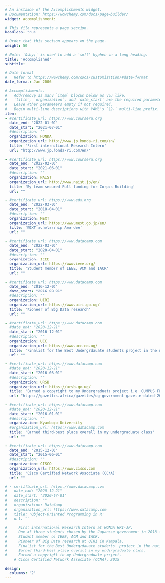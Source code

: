 ```yaml
---
# An instance of the Accomplishments widget.
# Documentation: https://wowchemy.com/docs/page-builder/
widget: accomplishments

# This file represents a page section.
headless: true

# Order that this section appears on the page.
weight: 50

# Note: `&shy;` is used to add a 'soft' hyphen in a long heading.
title: 'Accomplished' 
subtitle:

# Date format
#   Refer to https://wowchemy.com/docs/customization/#date-format
date_format: Jan 2006

# Accomplishments.
#   Add/remove as many `item` blocks below as you like.
#   `title`, `organization`, and `date_start` are the required parameters.
#   Leave other parameters empty if not required.
#   Begin multi-line descriptions with YAML's `|2-` multi-line prefix.
item:
- #certificate_url: https://www.coursera.org
  date_end: "2022-01-01"
  date_start: "2021-07-01"
  #description: ""
  organization: HONDA
  organization_url: http://www.jp.honda-ri.com/en/
  title: 'First international Research Intern'
  url: "http://www.jp.honda-ri.com/en/"

- #certificate_url: https://www.coursera.org
  date_end: "2022-02-01"
  date_start: "2021-06-01"
  #description: ""
  organization: NAIST
  organization_url: http://www.naist.jp/en/
  title: 'My team secured Full funding for Corpus Building'
  url: ""

- #certificate_url: https://www.edx.org
  date_end: "2022-03-01"
  date_start: "2018-04-01"
  #description: ""
  organization: MEXT
  organization_url: https://www.mext.go.jp/en/
  title: 'MEXT scholarship Awardee'
  url: ""

- #certificate_url: https://www.datacamp.com
  date_end: "2022-03-01"
  date_start: "2020-04-01"
  #description: ""
  organization: IEEE
  organization_url: https://www.ieee.org/
  title: 'Student member of IEEE, ACM and IACR'
  url: ""

- #certificate_url: https://www.datacamp.com
  date_end: "2016-12-01"
  date_start: "2016-08-01"
  #description: ""
  organization: UIRI
  organization_url: https://www.uiri.go.ug/
  title: 'Pioneer of Big Data research'
  url: ""

- #certificate_url: https://www.datacamp.com
  #date_end: "2020-12-21"
  date_start: "2016-12-01"
  #description: ""
  organization: UCC
  organization_url: https://www.ucc.co.ug/ 
  title: 'Finalist for the Best Undergrdauate students project in the national championships'
  url: ""

- #certificate_url: https://www.datacamp.com
  #date_end: "2020-12-21"
  date_start: "2016-03-01"
  #description: ""
  organization: URSB
  organization_url: https://ursb.go.ug/
  title: 'Earned a copyright to my Undergraduate project i.e. CUMPUS FLIGHT'
  url: "https://gazettes.africa/gazettes/ug-government-gazette-dated-2018-08-31-no-46"

- #certificate_url: https://www.datacamp.com
  #date_end: "2020-12-21"
  date_start: "2016-01-01"
  #description: ""
  organization: Kyambogo University
  #organization_url: https://www.datacamp.com
  title: 'Earned third-best place overall in my undergraduate class'
  url: ""

- #certificate_url: https://www.datacamp.com
  date_end: "2015-12-01"
  date_start: "2015-06-01"
  #description: ""
  organization: CISCO
  organization_url: https://www.cisco.com
  title: 'Cisco Certified Network Associate (CCNA)'
  url: ""

# - certificate_url: https://www.datacamp.com
#   date_end: "2020-12-21"
#   date_start: "2020-07-01"
#   description: ""
#   organization: DataCamp
#   organization_url: https://www.datacamp.com
#   title: 'Object-Oriented Programming in R'
#   url: ""

#     First international Research Intern at HONDA HRI-JP.
#     One of three students chosen by the Japanese government in 2018 for the MEXT scholarship.
#     Student member of IEEE, ACM and IACR.
#     Pioneer of Big Data research at UIRI in Kampala.
#     Finalist for the Best Undergrdauate students' project in the national championships.
#     Earned third-best place overall in my undergraduate class. 
#     Earned a copyright to my Undergraduate project.
    # Cisco Certified Network Associate (CCNA), 2015

design:
  columns: '2' 
---
```

